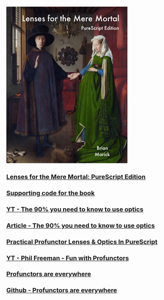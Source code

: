 ![Book Cover](s_hero.jpg)
### [Lenses for the Mere Mortal: PureScript Edition](https://leanpub.com/lenses)
### [Supporting code for the book](https://github.com/marick/purescript-lenses/tree/v6)
### [YT - The 90% you need to know to use optics](https://www.youtube.com/watch?v=tIUXB0TrlpU&list=PLxn_Aq3QlOQd3nyoe9vv72qQwP2qAfP6r&index=3)
### [Article - The 90% you need to know to use optics ](https://dev.to/zelenya/the-90-you-need-to-know-to-use-optics-3a7d)
### [Practical Profunctor Lenses & Optics In PureScript](https://thomashoneyman.com/articles/practical-profunctor-lenses-optics/)
### [YT - Phil Freeman - Fun with Profunctors](https://www.youtube.com/watch?v=OJtGECfksds)
### [Profunctors are everywhere](https://dev.to/meeshkan/profunctors-are-everywhere-27m4)
### [Github - Profunctors are everywhere](https://github.com/mkohlhaas/Profunctors-are-Everywhere)
